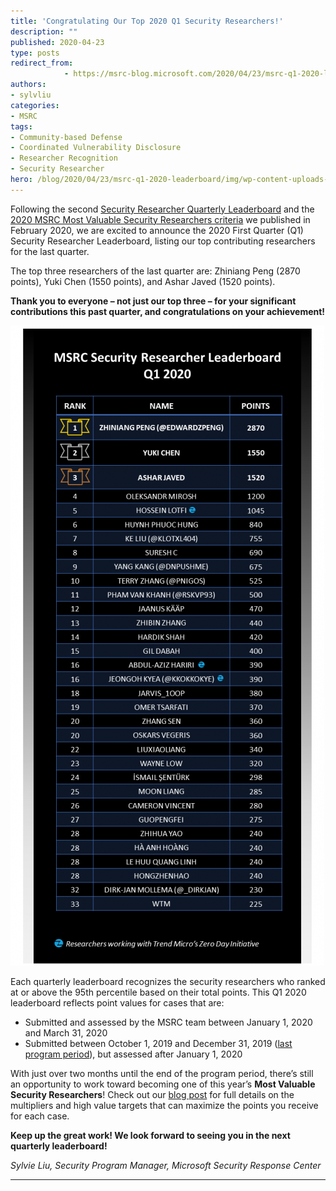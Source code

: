 ```yaml
---
title: 'Congratulating Our Top 2020 Q1 Security Researchers!'
description: ""
published: 2020-04-23
type: posts
redirect_from:
            - https://msrc-blog.microsoft.com/2020/04/23/msrc-q1-2020-leaderboard/
authors:
- sylvliu
categories:
- MSRC
tags:
- Community-based Defense
- Coordinated Vulnerability Disclosure
- Researcher Recognition
- Security Researcher
hero: /blog/2020/04/23/msrc-q1-2020-leaderboard/img/wp-content-uploads-2020-04-2020-Q1-Leaderboard-04_23-502x1024.png
---
```

Following the second [Security Researcher Quarterly Leaderboard](https://msrc-blog.microsoft.com/2020/01/15/msrc-q4-2019-leaderboard/) and the [2020 MSRC Most Valuable Security Researchers criteria](https://msrc-blog.microsoft.com/2020/02/03/recognizing-security-researchers-in-2020/) we published in February 2020, we are excited to announce the 2020 First Quarter (Q1) Security Researcher Leaderboard, listing our top contributing researchers for the last quarter.

The top three researchers of the last quarter are: Zhiniang Peng (2870 points), Yuki Chen (1550 points), and Ashar Javed (1520 points).

**Thank you to everyone – not just our top three – for your significant contributions this past quarter, and congratulations on your achievement!**

![](./img/wp-content-uploads-2020-04-2020-Q1-Leaderboard-04_23-502x1024.png)

Each quarterly leaderboard recognizes the security researchers who ranked at or above the 95th percentile based on their total points. This Q1 2020 leaderboard reflects point values for cases that are:

- Submitted and assessed by the MSRC team between January 1, 2020 and March 31, 2020
- Submitted between October 1, 2019 and December 31, 2019 ([last program period](https://msrc-blog.microsoft.com/2020/01/15/msrc-q4-2019-leaderboard/)), but assessed after January 1, 2020

With just over two months until the end of the program period, there’s still an opportunity to work toward becoming one of this year’s **Most Valuable Security Researchers**! Check out our [blog post](https://msrc-blog.microsoft.com/2020/02/03/recognizing-security-researchers-in-2020/) for full details on the multipliers and high value targets that can maximize the points you receive for each case.

**Keep up the great work! We look forward to seeing you in the next quarterly leaderboard!**

_Sylvie Liu, Security Program Manager, Microsoft Security Response Center_

---
